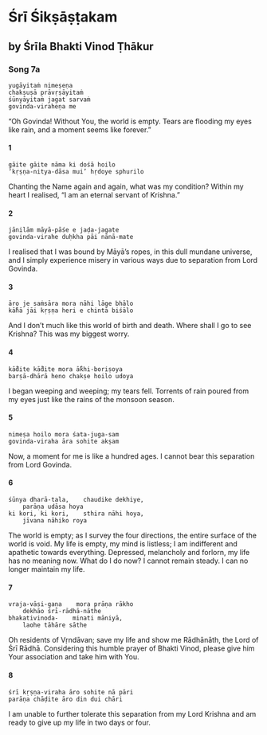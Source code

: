 # Śrī Śikṣāṣṭakam

## by Śrīla Bhakti Vinod Ṭhākur

### Song 7a

    yugāyitaṁ nimeṣeṇa
    chakṣuṣā prāvṛṣāyitaṁ
    śūnyāyitaṁ jagat sarvaṁ
    govinda-viraheṇa me

“Oh Govinda! Without You, the world is empty. Tears are flooding my eyes like rain, and a moment seems like forever.”

#### 1

    gāite gāite nāma ki dośā hoilo
    ‘kṛṣṇa-nitya-dāsa mui’ hṛdoye sphurilo

Chanting the Name again and again, what was my condition? Within my heart I realised, “I am an eternal servant of Krishna.”

#### 2

    jānilām māyā-pāśe e jaḍa-jagate
    govinda-virahe duḥkha pāi nānā-mate

I realised that I was bound by Māyā’s ropes, in this dull mundane universe, and I simply experience misery in various ways due to separation from Lord Govinda.

#### 3

    āro je saṁsāra mora nāhi lāge bhālo
    kā̐hā jāi kṛṣṇa heri e chintā biśālo

And I don’t much like this world of birth and death. Where shall I go to see Krishna? This was my biggest worry.

#### 4

    kā̐dite kā̐dite mora ā̐khi-boriṣoya
    barṣā-dhārā heno chakṣe hoilo udoya

I began weeping and weeping; my tears fell. Torrents of rain poured from my eyes just like the rains of the monsoon season.

#### 5

    nimeṣa hoilo mora śata-juga-sam
    govinda-viraha āra sohite akṣam

Now, a moment for me is like a hundred ages. I cannot bear this separation from Lord Govinda.

#### 6

    śūnya dharā-tala,    chaudike dekhiye,
        parāṇa udāsa hoya
    ki kori, ki kori,    sthira nāhi hoya,
        jīvana nāhiko roya

The world is empty; as I survey the four directions, the entire surface of the world is void. My life is empty, my mind is listless; I am indifferent and apathetic towards everything. Depressed, melancholy and forlorn, my life has no meaning now. What do I do now? I cannot remain steady. I can no longer maintain my life.

#### 7

    vraja-vāsi-gaṇa    mora prāṇa rākho
        dekhāo śrī-rādhā-nāthe
    bhakativinoda-    minati māniyā,
        laohe tāhāre sāthe

Oh residents of Vṛndāvan; save my life and show me Rādhānāth, the Lord of Śrī Rādhā. Considering this humble prayer of Bhakti Vinod, please give him Your association and take him with You.

#### 8

    śrī kṛṣṇa-viraha āro sohite nā pāri
    parāṇa chāḍite āro din dui chāri

I am unable to further tolerate this separation from my Lord Krishna and am ready to give up my life in two days or four.


